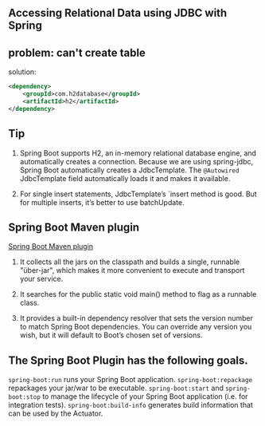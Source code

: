 ## Accessing Relational Data using JDBC with Spring

## problem: can't create table 
solution:
```xml
<dependency>
    <groupId>com.h2database</groupId>
    <artifactId>h2</artifactId>
</dependency>
```         
## Tip
1. Spring Boot supports H2, an in-memory relational database engine, and automatically creates a connection. 
Because we are using spring-jdbc, Spring Boot automatically creates a JdbcTemplate. 
The `@Autowired` JdbcTemplate field automatically loads it and makes it available.

2. For single insert statements, JdbcTemplate’s `insert method is good. 
But for multiple inserts, it’s better to use batchUpdate.

## Spring Boot Maven plugin 
[Spring Boot Maven plugin](https://docs.spring.io/spring-boot/docs/current/maven-plugin/)
1. It collects all the jars on the classpath and builds a single, runnable "über-jar", 
which makes it more convenient to execute and transport your service.

2. It searches for the public static void main() method to flag as a runnable class.

3. It provides a built-in dependency resolver that sets the version number to match Spring Boot dependencies. 
You can override any version you wish, but it will default to Boot’s chosen set of versions.

## The Spring Boot Plugin has the following goals.

`spring-boot:run` runs your Spring Boot application.
`spring-boot:repackage` repackages your jar/war to be executable.
`spring-boot:start` and `spring-boot:stop` to manage the lifecycle of your Spring Boot application (i.e. for integration tests).
`spring-boot:build-info` generates build information that can be used by the Actuator.